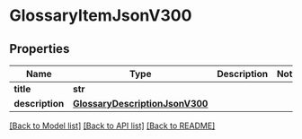 # GlossaryItemJsonV300

## Properties
Name | Type | Description | Notes
------------ | ------------- | ------------- | -------------
**title** | **str** |  | 
**description** | [**GlossaryDescriptionJsonV300**](GlossaryDescriptionJsonV300.md) |  | 

[[Back to Model list]](../README.md#documentation-for-models) [[Back to API list]](../README.md#documentation-for-api-endpoints) [[Back to README]](../README.md)


